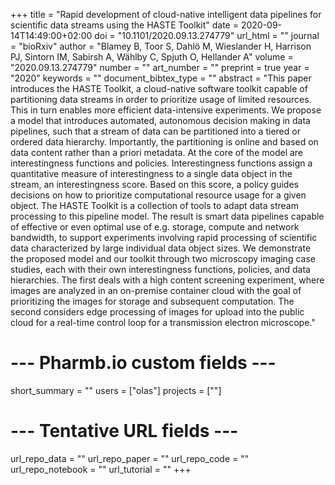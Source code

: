 +++
title = "Rapid development of cloud-native intelligent data pipelines for scientific data streams using the HASTE Toolkit"
date = 2020-09-14T14:49:00+02:00
doi = "10.1101/2020.09.13.274779"
url_html = ""
journal = "bioRxiv"
author = "Blamey B, Toor S, Dahlö M, Wieslander H, Harrison PJ, Sintorn IM, Sabirsh A, Wählby C, Spjuth O, Hellander A"
volume = "2020.09.13.274779"
number = ""
art_number = ""
preprint = true
year = "2020"
keywords = ""
document_bibtex_type = ""
abstract = "This paper introduces the HASTE Toolkit, a cloud-native software toolkit capable of partitioning data streams in order to prioritize usage of limited resources. This in turn enables more efficient data-intensive experiments. We propose a model that introduces automated, autonomous decision making in data pipelines, such that a stream of data can be partitioned into a tiered or ordered data hierarchy. Importantly, the partitioning is online and based on data content rather than a priori metadata. At the core of the model are interestingness functions and policies. Interestingness functions assign a quantitative measure of interestingness to a single data object in the stream, an interestingness score. Based on this score, a policy guides decisions on how to prioritize computational resource usage for a given object. The HASTE Toolkit is a collection of tools to adapt data stream processing to this pipeline model. The result is smart data pipelines capable of effective or even optimal use of e.g. storage, compute and network bandwidth, to support experiments involving rapid processing of scientific data characterized by large individual data object sizes. We demonstrate the proposed model and our toolkit through two microscopy imaging case studies, each with their own interestingness functions, policies, and data hierarchies. The first deals with a high content screening experiment, where images are analyzed in an on-premise container cloud with the goal of prioritizing the images for storage and subsequent computation. The second considers edge processing of images for upload into the public cloud for a real-time control loop for a transmission electron microscope."
# --- Pharmb.io custom fields ---
short_summary = ""
users = ["olas"]
projects = [""]
# --- Tentative URL fields ---
url_repo_data = ""
url_repo_paper = ""
url_repo_code = ""
url_repo_notebook = ""
url_tutorial = ""
+++
